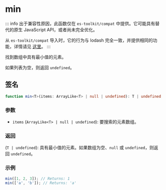 # min

::: info
出于兼容性原因，此函数仅在 `es-toolkit/compat` 中提供。它可能具有替代的原生 JavaScript API，或者尚未完全优化。

从 `es-toolkit/compat` 导入时，它的行为与 lodash 完全一致，并提供相同的功能，详情请见 [这里](../../../compatibility.md)。
:::

找到数组中具有最小值的元素。

如果列表为空，则返回 `undefined`。

## 签名

```typescript
function min<T>(items: ArrayLike<T> | null | undefined): T | undefined;
```

### 参数

- `items` (`ArrayLike<T> | null | undefined`): 要搜索的元素数组。

### 返回

(`T | undefined`): 具有最小值的元素。如果数组为空、`null` 或 `undefined`，则返回 `undefined`。

### 示例

```typescript
min([1, 2, 3]); // Returns: 1
min(['a', 'b']); // Returns: 'a'
```
